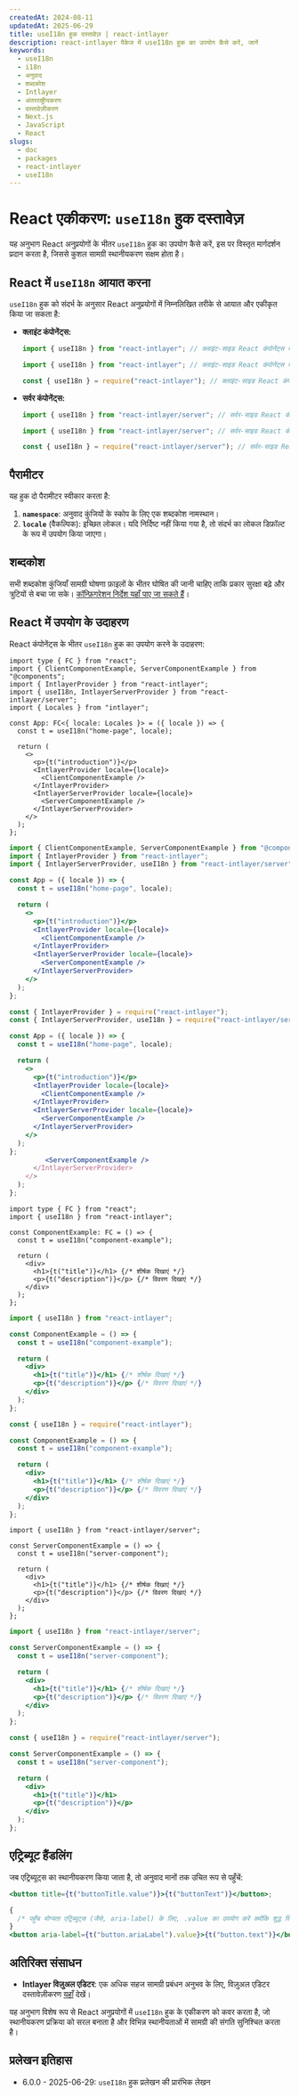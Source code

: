 ```yaml
---
createdAt: 2024-08-11
updatedAt: 2025-06-29
title: useI18n हुक दस्तावेज़ | react-intlayer
description: react-intlayer पैकेज में useI18n हुक का उपयोग कैसे करें, जानें
keywords:
  - useI18n
  - i18n
  - अनुवाद
  - शब्दकोश
  - Intlayer
  - अंतरराष्ट्रीयकरण
  - दस्तावेज़ीकरण
  - Next.js
  - JavaScript
  - React
slugs:
  - doc
  - packages
  - react-intlayer
  - useI18n
---
```


# React एकीकरण: `useI18n` हुक दस्तावेज़

यह अनुभाग React अनुप्रयोगों के भीतर `useI18n` हुक का उपयोग कैसे करें, इस पर विस्तृत मार्गदर्शन प्रदान करता है, जिससे कुशल सामग्री स्थानीयकरण सक्षम होता है।

## React में `useI18n` आयात करना

`useI18n` हुक को संदर्भ के अनुसार React अनुप्रयोगों में निम्नलिखित तरीके से आयात और एकीकृत किया जा सकता है:

- **क्लाइंट कंपोनेंट्स:**

  ```typescript codeFormat="typescript"
  import { useI18n } from "react-intlayer"; // क्लाइंट-साइड React कंपोनेंट्स में उपयोग करें
  ```

  ```javascript codeFormat="esm"
  import { useI18n } from "react-intlayer"; // क्लाइंट-साइड React कंपोनेंट्स में उपयोग करें
  ```

  ```javascript codeFormat="commonjs"
  const { useI18n } = require("react-intlayer"); // क्लाइंट-साइड React कंपोनेंट्स में उपयोग करें
  ```

- **सर्वर कंपोनेंट्स:**

  ```typescript codeFormat="commonjs"
  import { useI18n } from "react-intlayer/server"; // सर्वर-साइड React कंपोनेंट्स में उपयोग करें
  ```

  ```javascript codeFormat="esm"
  import { useI18n } from "react-intlayer/server"; // सर्वर-साइड React कंपोनेंट्स में उपयोग करें
  ```

  ```javascript codeFormat="commonjs"
  const { useI18n } = require("react-intlayer/server"); // सर्वर-साइड React कंपोनेंट्स में उपयोग करें
  ```

## पैरामीटर

यह हुक दो पैरामीटर स्वीकार करता है:

1. **`namespace`**: अनुवाद कुंजियों के स्कोप के लिए एक शब्दकोश नामस्थान।
2. **`locale`** (वैकल्पिक): इच्छित लोकल। यदि निर्दिष्ट नहीं किया गया है, तो संदर्भ का लोकल डिफ़ॉल्ट के रूप में उपयोग किया जाएगा।

## शब्दकोश

सभी शब्दकोश कुंजियाँ सामग्री घोषणा फ़ाइलों के भीतर घोषित की जानी चाहिए ताकि प्रकार सुरक्षा बढ़े और त्रुटियों से बचा जा सके। [कॉन्फ़िगरेशन निर्देश यहाँ पाए जा सकते हैं](https://github.com/aymericzip/intlayer/blob/main/docs/docs/hi/dictionary/get_started.md)।

## React में उपयोग के उदाहरण

React कंपोनेंट्स के भीतर `useI18n` हुक का उपयोग करने के उदाहरण:

```tsx fileName="src/App.tsx" codeFormat="typescript"
import type { FC } from "react";
import { ClientComponentExample, ServerComponentExample } from "@components";
import { IntlayerProvider } from "react-intlayer";
import { useI18n, IntlayerServerProvider } from "react-intlayer/server";
import { Locales } from "intlayer";

const App: FC<{ locale: Locales }> = ({ locale }) => {
  const t = useI18n("home-page", locale);

  return (
    <>
      <p>{t("introduction")}</p>
      <IntlayerProvider locale={locale}>
        <ClientComponentExample />
      </IntlayerProvider>
      <IntlayerServerProvider locale={locale}>
        <ServerComponentExample />
      </IntlayerServerProvider>
    </>
  );
};
```

```jsx fileName="src/app.jsx" codeFormat="esm"
import { ClientComponentExample, ServerComponentExample } from "@components";
import { IntlayerProvider } from "react-intlayer";
import { IntlayerServerProvider, useI18n } from "react-intlayer/server";

const App = ({ locale }) => {
  const t = useI18n("home-page", locale);

  return (
    <>
      <p>{t("introduction")}</p>
      <IntlayerProvider locale={locale}>
        <ClientComponentExample />
      </IntlayerProvider>
      <IntlayerServerProvider locale={locale}>
        <ServerComponentExample />
      </IntlayerServerProvider>
    </>
  );
};
```

```jsx fileName="src/app.cjs" codeFormat="commonjs"
const { IntlayerProvider } = require("react-intlayer");
const { IntlayerServerProvider, useI18n } = require("react-intlayer/server");

const App = ({ locale }) => {
  const t = useI18n("home-page", locale);

  return (
    <>
      <p>{t("introduction")}</p>
      <IntlayerProvider locale={locale}>
        <ClientComponentExample />
      </IntlayerProvider>
      <IntlayerServerProvider locale={locale}>
        <ServerComponentExample />
      </IntlayerServerProvider>
    </>
  );
};
         <ServerComponentExample />
      </IntlayerServerProvider>
    </>
  );
};
```

```tsx fileName="src/components/ComponentExample.tsx" codeFormat="typescript"
import type { FC } from "react";
import { useI18n } from "react-intlayer";

const ComponentExample: FC = () => {
  const t = useI18n("component-example");

  return (
    <div>
      <h1>{t("title")}</h1> {/* शीर्षक दिखाएं */}
      <p>{t("description")}</p> {/* विवरण दिखाएं */}
    </div>
  );
};
```

```jsx fileName="src/components/ComponentExample.jsx" codeFormat="esm"
import { useI18n } from "react-intlayer";

const ComponentExample = () => {
  const t = useI18n("component-example");

  return (
    <div>
      <h1>{t("title")}</h1> {/* शीर्षक दिखाएं */}
      <p>{t("description")}</p> {/* विवरण दिखाएं */}
    </div>
  );
};
```

```jsx fileName="src/components/ComponentExample.cjs" codeFormat="commonjs"
const { useI18n } = require("react-intlayer");

const ComponentExample = () => {
  const t = useI18n("component-example");

  return (
    <div>
      <h1>{t("title")}</h1> {/* शीर्षक दिखाएं */}
      <p>{t("description")}</p> {/* विवरण दिखाएं */}
    </div>
  );
};
```

```tsx fileName="src/components/ServerComponentExample.tsx" codeFormat="typescript"
import { useI18n } from "react-intlayer/server";

const ServerComponentExample = () => {
  const t = useI18n("server-component");

  return (
    <div>
      <h1>{t("title")}</h1> {/* शीर्षक दिखाएं */}
      <p>{t("description")}</p> {/* विवरण दिखाएं */}
    </div>
  );
};
```

```jsx fileName="src/components/ServerComponentExample.jsx" codeFormat="esm"
import { useI18n } from "react-intlayer/server";

const ServerComponentExample = () => {
  const t = useI18n("server-component");

  return (
    <div>
      <h1>{t("title")}</h1> {/* शीर्षक दिखाएं */}
      <p>{t("description")}</p> {/* विवरण दिखाएं */}
    </div>
  );
};
```

```jsx fileName="src/components/ServerComponentExample.cjs" codeFormat="commonjs"
const { useI18n } = require("react-intlayer/server");

const ServerComponentExample = () => {
  const t = useI18n("server-component");

  return (
    <div>
      <h1>{t("title")}</h1>
      <p>{t("description")}</p>
    </div>
  );
};
```

## एट्रिब्यूट हैंडलिंग

जब एट्रिब्यूट्स का स्थानीयकरण किया जाता है, तो अनुवाद मानों तक उचित रूप से पहुँचें:

```jsx
<button title={t("buttonTitle.value")}>{t("buttonText")}</button>;

{
  /* पहुँच योग्यता एट्रिब्यूट्स (जैसे, aria-label) के लिए, .value का उपयोग करें क्योंकि शुद्ध स्ट्रिंग्स आवश्यक हैं */
}
<button aria-label={t("button.ariaLabel").value}>{t("button.text")}</button>;
```

## अतिरिक्त संसाधन

- **Intlayer विज़ुअल एडिटर**: एक अधिक सहज सामग्री प्रबंधन अनुभव के लिए, विज़ुअल एडिटर दस्तावेज़ीकरण [यहाँ](https://github.com/aymericzip/intlayer/blob/main/docs/docs/hi/intlayer_visual_editor.md) देखें।

यह अनुभाग विशेष रूप से React अनुप्रयोगों में `useI18n` हुक के एकीकरण को कवर करता है, जो स्थानीयकरण प्रक्रिया को सरल बनाता है और विभिन्न स्थानीयताओं में सामग्री की संगति सुनिश्चित करता है।

## प्रलेखन इतिहास

- 6.0.0 - 2025-06-29: `useI18n` हुक प्रलेखन की प्रारंभिक लेखन

